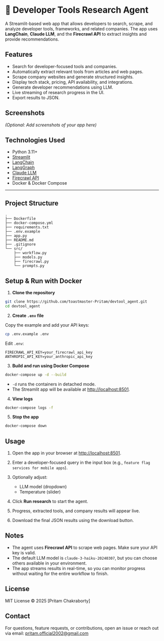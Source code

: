 # 🔎 Developer Tools Research Agent
A Streamlit-based web app that allows developers to search, scrape, and analyze developer tools, frameworks, and related companies. The app uses **LangChain**, **Claude LLM**, and the **Firecrawl API** to extract insights and provide recommendations.
## Features
- Search for developer-focused tools and companies.
- Automatically extract relevant tools from articles and web pages.
- Scrape company websites and generate structured insights.
- Display tech stack, pricing, API availability, and integrations.
- Generate developer recommendations using LLM.
- Live streaming of research progress in the UI.
- Export results to JSON.
## Screenshots
*(Optional: Add screenshots of your app here)*
## Technologies Used
- Python 3.11+
- [Streamlit](https://streamlit.io/)
- [LangChain](https://www.langchain.com/)
- [LangGraph](https://www.langgraph.com/)
- [Claude LLM](https://www.anthropic.com/)
- [Firecrawl API](https://firecrawl.com/)
- Docker & Docker Compose
---
## Project Structure
```
.
├── Dockerfile
├── docker-compose.yml
├── requirements.txt
├── .env.example
├── app.py
├── README.md
├── .gitignore
└── src/
    ├── workflow.py
    ├── models.py
    ├── firecrawl.py
    └── prompts.py
```
## Setup & Run with Docker
1. **Clone the repository**

```bash
git clone https://github.com/toastmaster-Pritam/devtool_agent.git
cd devtool_agent
```
2. **Create `.env` file**

Copy the example and add your API keys:

```bash
cp .env.example .env
```
Edit `.env`:

```env
FIRECRAWL_API_KEY=your_firecrawl_api_key
ANTHROPIC_API_KEY=your_anthropic_api_key
```
3. **Build and run using Docker Compose**

```bash
docker-compose up -d --build
```
* `-d` runs the containers in detached mode.
* The Streamlit app will be available at [http://localhost:8501](http://localhost:8501).
4. **View logs**

```bash
docker-compose logs -f
```
5. **Stop the app**

```bash
docker-compose down
```
## Usage
1. Open the app in your browser at [http://localhost:8501](http://localhost:8501).
2. Enter a developer-focused query in the input box (e.g., `feature flag services for mobile apps`).
3. Optionally adjust:

    * LLM model (dropdown)
    * Temperature (slider)
4. Click **Run research** to start the agent.
5. Progress, extracted tools, and company results will appear live.
6. Download the final JSON results using the download button.
## Notes
* The agent uses **Firecrawl API** to scrape web pages. Make sure your API key is valid.
* The default LLM model is `claude-3-haiku-20240307`, but you can choose others available in your environment.
* The app streams results in real-time, so you can monitor progress without waiting for the entire workflow to finish.
## License
MIT License © 2025 \[Pritam Chakraborty]
## Contact
For questions, feature requests, or contributions, open an issue or reach out via email: [pritam.official2002@gmail.com](mailto:pritam.official2002@gmail.com)
